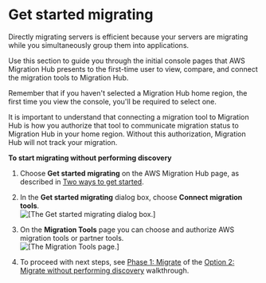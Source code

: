 # Get started migrating<a name="gs-new-user-migration"></a>

Directly migrating servers is efficient because your servers are migrating while you simultaneously group them into applications\.

Use this section to guide you through the initial console pages that AWS Migration Hub presents to the first\-time user to view, compare, and connect the migration tools to Migration Hub\.

Remember that if you haven't selected a Migration Hub home region, the first time you view the console, you'll be required to select one\.

It is important to understand that connecting a migration tool to Migration Hub is how you authorize that tool to communicate migration status to Migration Hub in your home region\. Without this authorization, Migration Hub will not track your migration\. 

**To start migrating without performing discovery**

1. Choose **Get started migrating** on the AWS Migration Hub page, as described in [Two ways to get started](getting-started.md#gs-the-two-ways)\.

1. In the **Get started migrating** dialog box, choose **Connect migration tools**\.  
![\[The Get started migrating dialog box.\]](http://docs.aws.amazon.com/migrationhub/latest/ug/images/mhub-get-started-migrating.png)

1. On the **Migration Tools** page you can choose and authorize AWS migration tools or partner tools\.  
![\[The Migration Tools page.\]](http://docs.aws.amazon.com/migrationhub/latest/ug/images/mhub-migration-tools.png)

1. To proceed with next steps, see [Phase 1: Migrate](migrate-wt-migrate.md) of the [Option 2: Migrate without performing discovery](migrate-walkthroughs.md) walkthrough\.